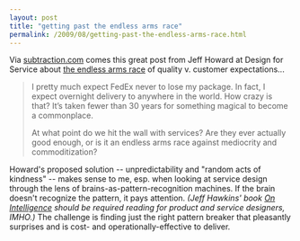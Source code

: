 ```yaml
---
layout: post
title: "getting past the endless arms race"
permalink: /2009/08/getting-past-the-endless-arms-race.html
---
```


<p>Via <a href="http://www.subtraction.com/2009/08/12/random-acts-of-design-kindness">subtraction.com</a> comes this great post from Jeff Howard at Design for Service about <a href="http://designforservice.wordpress.com/2009/02/24/the-problem-with-service-design/">the endless arms race</a> of quality v. customer expectations...</p>

<blockquote><p>I pretty much expect FedEx never to lose my package. In fact, I expect overnight delivery to anywhere in the world. How crazy is that? It’s taken fewer than 30 years for something magical to become a commonplace.</p>
<p>At what point do we hit the wall with services? Are they ever actually good enough, or is it an endless arms race against mediocrity and commoditization?</p></blockquote>

<p>Howard&#39;s proposed solution -- unpredictability and &quot;random acts of kindness&quot; -- makes sense to me, esp. when looking at service design through the lens of brains-as-pattern-recognition machines.  If the brain doesn&#39;t recognize the pattern, it pays attention.  <i>(Jeff Hawkins&#39; book <a href="http://www.onintelligence.org/">On Intelligence</a> should be required reading for product and service designers, IMHO.)</i>  The challenge is finding just the right pattern breaker that pleasantly surprises and is cost- and operationally-effective to deliver.</p>



